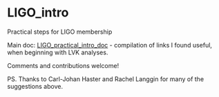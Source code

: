 # LIGO_intro
Practical steps for LIGO membership

Main doc: [LIGO_practical_intro_doc](https://github.com/MariosNT/LIGO_intro/blob/main/LIGO_practical_intro_doc.md) - compilation of links I found useful, when beginning with LVK analyses.

Comments and contributions welcome! 

PS. Thanks to Carl-Johan Haster and Rachel Langgin for many of the suggestions above.
